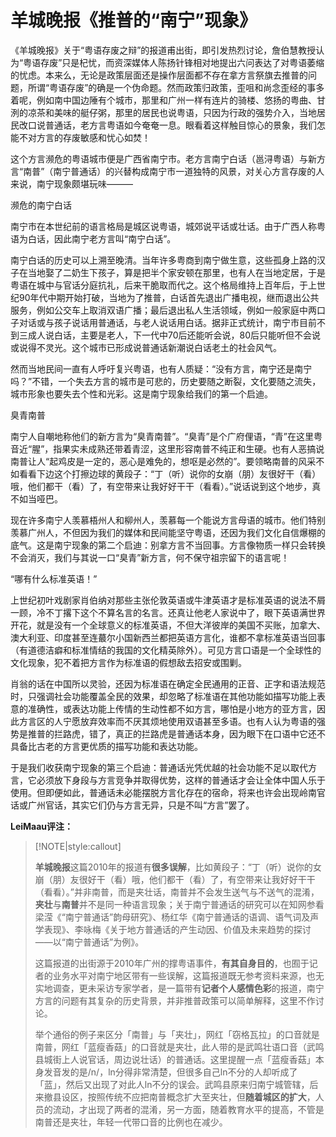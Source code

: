 # 羊城晚报《推普的“南宁”现象》

《羊城晚报》关于“粤语存废之辩”的报道甫出街，即引发热烈讨论，詹伯慧教授认为“粤语存废”只是杞忧，而资深媒体人陈扬针锋相对地提出六问表达了对粤语萎缩的忧虑。本来么，无论是政策层面还是操作层面都不存在拿方言祭旗去推普的问题，所谓“粤语存废”的确是一个伪命题。然而政策归政策，歪咀和尚念歪经的事多着呢，例如南中国边陲有个城市，那里和广州一样有连片的骑楼、悠扬的粤曲、甘洌的凉茶和美味的艇仔粥，那里的居民也说粤语，只因为行政的强势介入，当地居民改口说普通话，老方言粤语如今奄奄一息。眼看着这样触目惊心的景象，我们怎能不对方言的存废敏感和忧心如焚！

这个方言濒危的粤语城市便是广西省南宁市。老方言南宁白话（邕浔粤语）与新方言“南普”（南宁普通话）的兴替构成南宁市一道独特的风景，对关心方言存废的人来说，南宁现象颇堪玩味———

濒危的南宁白话

南宁市在本世纪前的语言格局是城区说粤语，城郊说平话或壮话。由于广西人称粤语为白话，因此南宁老方言叫“南宁白话”。

南宁白话的历史可以上溯至晚清。当年许多粤商到南宁做生意，这些孤身上路的汉子在当地娶了二奶生下孩子，算是把半个家安顿在那里，也有人在当地定居，于是粤语在城中与官话分庭抗礼，后来干脆取而代之。这个格局维持上百年后，于上世纪90年代中期开始打破，当地为了推普，白话首先退出广播电视，继而退出公共服务，例如公交车上取消双语广播；最后退出私人生活领域，例如一般家庭中两口子对话或与孩子说话用普通话，与老人说话用白话。据非正式统计，南宁市目前不到三成人说白话，主要是老人，下一代中70后还能听会说，80后只能听但不会说或说得不灵光。这个城市已形成说普通话新潮说白话老土的社会风气。

然而当地民间一直有人呼吁复兴粤语，也有人质疑：“没有方言，南宁还是南宁吗？”不错，一个失去方言的城市是可悲的，历史要随之断裂，文化要随之流失，城市形象也要失去个性和光彩。这是南宁现象给我们的第一个启迪。

臭青南普

南宁人自嘲地称他们的新方言为“臭青南普”。“臭青”是个广府俚语，“青”在这里粤音近“腥”，指果实未成熟还带着青涩，这里形容南普不纯正和生硬。也有人恶搞说南普让人“起鸡皮是一定的，恶心是难免的，想呕是必然的”。要领略南普的风采不如看看下边这个打擦边球的黄段子：“丁（听）说你的女崩（朋）友很好干（看）哦，他们都干（看）了，有空带来让我好好干干（看看）。”说话说到这个地步，真不如当哑巴。

现在许多南宁人羡慕梧州人和柳州人，羡慕每一个能说方言母语的城市。他们特别羡慕广州人，不但因为我们的媒体和民间能坚守粤语，还因为我们文化自信爆棚的底气。这是南宁现象的第二个启迪：别拿方言不当回事。方言像物质一样只会转换不会消灭，我们与其说一口“臭青”新方言，何不保守祖宗留下的语言呢！

“哪有什么标准英语！”

上世纪初叶戏剧家肖伯纳对那些主张伦敦英语或牛津英语才是标准英语的说法不屑一顾，冷不丁撂下这个不算名言的名言。还真让他老人家说中了，眼下英语满世界开花，就是没有一个全球意义的标准英语，不但大洋彼岸的美国不买账，加拿大、澳大利亚、印度甚至连蕞尔小国新西兰都把英语方言化，谁都不拿标准英语当回事（有道德洁癖和标准情结的我国的文化精英除外）。可见方言口语是一个全球性的文化现象，犯不着把方言作为标准语的假想敌去招安或围剿。

肖翁的话在中国所以灵验，还因为标准语在确定全民通用的正音、正字和语法规范时，只强调社会功能覆盖全民的效果，却忽略了标准语在其他功能如描写功能上表意的准确性，或表达功能上传情的生动性都不如方言，哪怕是小地方的亚方言，因此方言区的人宁愿放弃效率而不厌其烦地使用双语甚至多语。也有人认为粤语的强势是推普的拦路虎，错了，真正的拦路虎是普通话本身，因为眼下在口语中它还不具备比古老的方言更优质的描写功能和表达功能。

于是我们收获南宁现象的第三个启迪：普通话光凭优越的社会功能不足以取代方言，它必须放下身段与方言竞争并取得优势，这样的普通话才会让全体中国人乐于使用。但即便如此，普通话未必能摆脱方言化存在的宿命，将来也许会出现岭南官话或广州官话，其实它们仍与方言无异，只是不叫“方言”罢了。

**LeiMaau评注：**

> [!NOTE|style:callout] 
> 
> **羊城晚报**这篇2010年的报道有**很多误解**，比如黄段子：“丁（听）说你的女崩（朋）友很好干（看）哦，他们都干（看）了，有空带来让我好好干干（看看）。”并非南普，而是夹壮话，南普并不会发生送气与不送气的混淆，**夹壮**与**南普**并不是同一种语言现象；关于南宁普通话的研究可以在知网参看梁滢《“南宁普通话”韵母研究》、杨红华《南宁普通话的语调、语气词及声学表现》、李咏梅《关于地方普通话的产生动因、价值及未来趋势的探讨——以“南宁普通话”为例》。
> 
> 这篇报道的出街源于2010年广州的撑粤语事件，**有其自身目的**，也囿于记者的业务水平对南宁地区带有一些误解，这篇报道既无参考资料来源，也无实地调查，更未采访专家学者，是一篇带有**记者个人感情色彩**的报道，南宁方言的问题有其复杂的历史背景，并非推普政策可以简单解释，这里不作讨论。
> 
> 举个通俗的例子来区分「南普」与「夹壮」，网红「窃格瓦拉」的口音就是南普，网红「蓝瘦香菇」的口音就是夹壮，此人带的是武鸣壮语口音（武鸣县城街上人说官话，周边说壮话）的普通话。这里提醒一点「蓝瘦香菇」本身发音发的是/n/，ln分得非常清楚，但很多自己ln不分的人却听成了「蓝」，然后又出现了对此人ln不分的误会。武鸣县原来归南宁城管辖，后来撤县设区，按照传统不应把南普概念扩大至夹壮，但**随着城区的扩大**，人员的流动，才出现了两者的混淆，另一方面，随着教育水平的提高，不管是南普还是夹壮，年轻一代带口音的比例也在减少。
